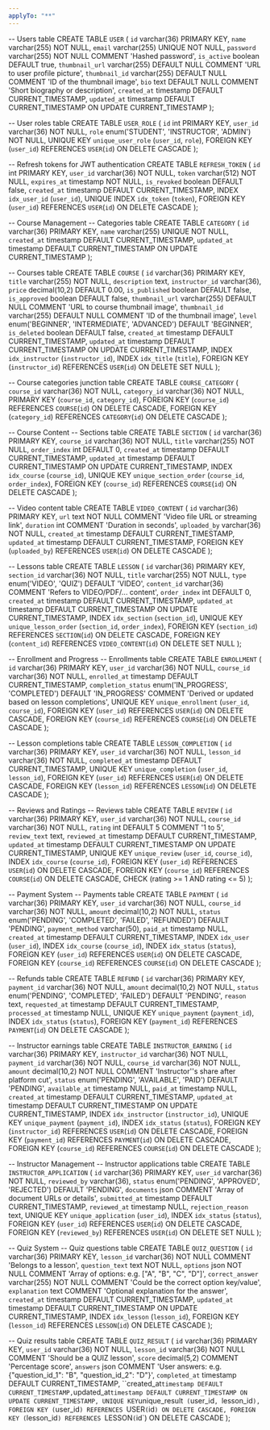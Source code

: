 ```yaml
---
applyTo: "**"
---
```


-- Users table
CREATE TABLE `USER` (
`id` varchar(36) PRIMARY KEY,
`name` varchar(255) NOT NULL,
`email` varchar(255) UNIQUE NOT NULL,
`password` varchar(255) NOT NULL COMMENT 'Hashed password',
`is_active` boolean DEFAULT true,
`thumbnail_url` varchar(255) DEFAULT NULL COMMENT 'URL to user profile picture',
`thumbnail_id` varchar(255) DEFAULT NULL COMMENT 'ID of the thumbnail image',
`bio` text DEFAULT NULL COMMENT 'Short biography or description',
`created_at` timestamp DEFAULT CURRENT_TIMESTAMP,
`updated_at` timestamp DEFAULT CURRENT_TIMESTAMP ON UPDATE CURRENT_TIMESTAMP
);

-- User roles table
CREATE TABLE `USER_ROLE` (
`id` int PRIMARY KEY,
`user_id` varchar(36) NOT NULL,
`role` enum('STUDENT', 'INSTRUCTOR', 'ADMIN') NOT NULL,
UNIQUE KEY `unique_user_role` (`user_id`, `role`),
FOREIGN KEY (`user_id`) REFERENCES `USER`(`id`) ON DELETE CASCADE
);

-- Refresh tokens for JWT authentication
CREATE TABLE `REFRESH_TOKEN` (
`id` int PRIMARY KEY,
`user_id` varchar(36) NOT NULL,
`token` varchar(512) NOT NULL,
`expires_at` timestamp NOT NULL,
`is_revoked` boolean DEFAULT false,
`created_at` timestamp DEFAULT CURRENT_TIMESTAMP,
INDEX `idx_user_id` (`user_id`),
UNIQUE INDEX `idx_token` (`token`),
FOREIGN KEY (`user_id`) REFERENCES `USER`(`id`) ON DELETE CASCADE
);

-- Course Management
-- Categories table
CREATE TABLE `CATEGORY` (
`id` varchar(36) PRIMARY KEY,
`name` varchar(255) UNIQUE NOT NULL,
`created_at` timestamp DEFAULT CURRENT_TIMESTAMP,
`updated_at` timestamp DEFAULT CURRENT_TIMESTAMP ON UPDATE CURRENT_TIMESTAMP
);

-- Courses table
CREATE TABLE `COURSE` (
`id` varchar(36) PRIMARY KEY,
`title` varchar(255) NOT NULL,
`description` text,
`instructor_id` varchar(36),
`price` decimal(10,2) DEFAULT 0.00,
`is_published` boolean DEFAULT false,
`is_approved` boolean DEFAULT false,
`thumbnail_url` varchar(255) DEFAULT NULL COMMENT 'URL to course thumbnail image',
`thumbnail_id` varchar(255) DEFAULT NULL COMMENT 'ID of the thumbnail image',
`level` enum('BEGINNER', 'INTERMEDIATE', 'ADVANCED') DEFAULT 'BEGINNER',
`is_deleted` boolean DEFAULT false,
`created_at` timestamp DEFAULT CURRENT_TIMESTAMP,
`updated_at` timestamp DEFAULT CURRENT_TIMESTAMP ON UPDATE CURRENT_TIMESTAMP,
INDEX `idx_instructor` (`instructor_id`),
INDEX `idx_title` (`title`),
FOREIGN KEY (`instructor_id`) REFERENCES `USER`(`id`) ON DELETE SET NULL
);

-- Course categories junction table
CREATE TABLE `COURSE_CATEGORY` (
`course_id` varchar(36) NOT NULL,
`category_id` varchar(36) NOT NULL,
PRIMARY KEY (`course_id`, `category_id`),
FOREIGN KEY (`course_id`) REFERENCES `COURSE`(`id`) ON DELETE CASCADE,
FOREIGN KEY (`category_id`) REFERENCES `CATEGORY`(`id`) ON DELETE CASCADE
);

-- Course Content
-- Sections table
CREATE TABLE `SECTION` (
`id` varchar(36) PRIMARY KEY,
`course_id` varchar(36) NOT NULL,
`title` varchar(255) NOT NULL,
`order_index` int DEFAULT 0,
`created_at` timestamp DEFAULT CURRENT_TIMESTAMP,
`updated_at` timestamp DEFAULT CURRENT_TIMESTAMP ON UPDATE CURRENT_TIMESTAMP,
INDEX `idx_course` (`course_id`),
UNIQUE KEY `unique_section_order` (`course_id`, `order_index`),
FOREIGN KEY (`course_id`) REFERENCES `COURSE`(`id`) ON DELETE CASCADE
);

-- Video content table
CREATE TABLE `VIDEO_CONTENT` (
`id` varchar(36) PRIMARY KEY,
`url` text NOT NULL COMMENT 'Video file URL or streaming link',
`duration` int COMMENT 'Duration in seconds',
`uploaded_by` varchar(36) NOT NULL,
`created_at` timestamp DEFAULT CURRENT_TIMESTAMP,
`updated_at` timestamp DEFAULT CURRENT_TIMESTAMP,
FOREIGN KEY (`uploaded_by`) REFERENCES `USER`(`id`) ON DELETE CASCADE
);

-- Lessons table
CREATE TABLE `LESSON` (
`id` varchar(36) PRIMARY KEY,
`section_id` varchar(36) NOT NULL,
`title` varchar(255) NOT NULL,
`type` enum('VIDEO', 'QUIZ') DEFAULT 'VIDEO',
`content_id` varchar(36) COMMENT 'Refers to VIDEO/PDF/... content',
`order_index` int DEFAULT 0,
`created_at` timestamp DEFAULT CURRENT_TIMESTAMP,
`updated_at` timestamp DEFAULT CURRENT_TIMESTAMP ON UPDATE CURRENT_TIMESTAMP,
INDEX `idx_section` (`section_id`),
UNIQUE KEY `unique_lesson_order` (`section_id`, `order_index`),
FOREIGN KEY (`section_id`) REFERENCES `SECTION`(`id`) ON DELETE CASCADE,
FOREIGN KEY (`content_id`) REFERENCES `VIDEO_CONTENT`(`id`) ON DELETE SET NULL
);

-- Enrollment and Progress
-- Enrollments table
CREATE TABLE `ENROLLMENT` (
`id` varchar(36) PRIMARY KEY,
`user_id` varchar(36) NOT NULL,
`course_id` varchar(36) NOT NULL,
`enrolled_at` timestamp DEFAULT CURRENT_TIMESTAMP,
`completion_status` enum('IN_PROGRESS', 'COMPLETED') DEFAULT 'IN_PROGRESS' COMMENT 'Derived or updated based on lesson completions',
UNIQUE KEY `unique_enrollment` (`user_id`, `course_id`),
FOREIGN KEY (`user_id`) REFERENCES `USER`(`id`) ON DELETE CASCADE,
FOREIGN KEY (`course_id`) REFERENCES `COURSE`(`id`) ON DELETE CASCADE
);

-- Lesson completions table
CREATE TABLE `LESSON_COMPLETION` (
`id` varchar(36) PRIMARY KEY,
`user_id` varchar(36) NOT NULL,
`lesson_id` varchar(36) NOT NULL,
`completed_at` timestamp DEFAULT CURRENT_TIMESTAMP,
UNIQUE KEY `unique_completion` (`user_id`, `lesson_id`),
FOREIGN KEY (`user_id`) REFERENCES `USER`(`id`) ON DELETE CASCADE,
FOREIGN KEY (`lesson_id`) REFERENCES `LESSON`(`id`) ON DELETE CASCADE
);

-- Reviews and Ratings
-- Reviews table
CREATE TABLE `REVIEW` (
`id` varchar(36) PRIMARY KEY,
`user_id` varchar(36) NOT NULL,
`course_id` varchar(36) NOT NULL,
`rating` int DEFAULT 5 COMMENT '1 to 5',
`review_text` text,
`reviewed_at` timestamp DEFAULT CURRENT_TIMESTAMP,
`updated_at` timestamp DEFAULT CURRENT_TIMESTAMP ON UPDATE CURRENT_TIMESTAMP,
UNIQUE KEY `unique_review` (`user_id`, `course_id`),
INDEX `idx_course` (`course_id`),
FOREIGN KEY (`user_id`) REFERENCES `USER`(`id`) ON DELETE CASCADE,
FOREIGN KEY (`course_id`) REFERENCES `COURSE`(`id`) ON DELETE CASCADE,
CHECK (rating >= 1 AND rating <= 5)
);

-- Payment System
-- Payments table
CREATE TABLE `PAYMENT` (
`id` varchar(36) PRIMARY KEY,
`user_id` varchar(36) NOT NULL,
`course_id` varchar(36) NOT NULL,
`amount` decimal(10,2) NOT NULL,
`status` enum('PENDING', 'COMPLETED', 'FAILED', 'REFUNDED') DEFAULT 'PENDING',
`payment_method` varchar(50),
`paid_at` timestamp NULL,
`created_at` timestamp DEFAULT CURRENT_TIMESTAMP,
INDEX `idx_user` (`user_id`),
INDEX `idx_course` (`course_id`),
INDEX `idx_status` (`status`),
FOREIGN KEY (`user_id`) REFERENCES `USER`(`id`) ON DELETE CASCADE,
FOREIGN KEY (`course_id`) REFERENCES `COURSE`(`id`) ON DELETE CASCADE
);

-- Refunds table
CREATE TABLE `REFUND` (
`id` varchar(36) PRIMARY KEY,
`payment_id` varchar(36) NOT NULL,
`amount` decimal(10,2) NOT NULL,
`status` enum('PENDING', 'COMPLETED', 'FAILED') DEFAULT 'PENDING',
`reason` text,
`requested_at` timestamp DEFAULT CURRENT_TIMESTAMP,
`processed_at` timestamp NULL,
UNIQUE KEY `unique_payment` (`payment_id`),
INDEX `idx_status` (`status`),
FOREIGN KEY (`payment_id`) REFERENCES `PAYMENT`(`id`) ON DELETE CASCADE
);

-- Instructor earnings table
CREATE TABLE `INSTRUCTOR_EARNING` (
`id` varchar(36) PRIMARY KEY,
`instructor_id` varchar(36) NOT NULL,
`payment_id` varchar(36) NOT NULL,
`course_id` varchar(36) NOT NULL,
`amount` decimal(10,2) NOT NULL COMMENT 'Instructor''s share after platform cut',
`status` enum('PENDING', 'AVAILABLE', 'PAID') DEFAULT 'PENDING',
`available_at` timestamp NULL,
`paid_at` timestamp NULL,
`created_at` timestamp DEFAULT CURRENT_TIMESTAMP,
`updated_at` timestamp DEFAULT CURRENT_TIMESTAMP ON UPDATE CURRENT_TIMESTAMP,
INDEX `idx_instructor` (`instructor_id`),
UNIQUE KEY `unique_payment` (`payment_id`),
INDEX `idx_status` (`status`),
FOREIGN KEY (`instructor_id`) REFERENCES `USER`(`id`) ON DELETE CASCADE,
FOREIGN KEY (`payment_id`) REFERENCES `PAYMENT`(`id`) ON DELETE CASCADE,
FOREIGN KEY (`course_id`) REFERENCES `COURSE`(`id`) ON DELETE CASCADE
);

-- Instructor Management
-- Instructor applications table
CREATE TABLE `INSTRUCTOR_APPLICATION` (
`id` varchar(36) PRIMARY KEY,
`user_id` varchar(36) NOT NULL,
`reviewed_by` varchar(36),
`status` enum('PENDING', 'APPROVED', 'REJECTED') DEFAULT 'PENDING',
`documents` json COMMENT 'Array of document URLs or details',
`submitted_at` timestamp DEFAULT CURRENT_TIMESTAMP,
`reviewed_at` timestamp NULL,
`rejection_reason` text,
UNIQUE KEY `unique_application` (`user_id`),
INDEX `idx_status` (`status`),
FOREIGN KEY (`user_id`) REFERENCES `USER`(`id`) ON DELETE CASCADE,
FOREIGN KEY (`reviewed_by`) REFERENCES `USER`(`id`) ON DELETE SET NULL
);

-- Quiz System
-- Quiz questions table
CREATE TABLE `QUIZ_QUESTION` (
`id` varchar(36) PRIMARY KEY,
`lesson_id` varchar(36) NOT NULL COMMENT 'Belongs to a lesson',
`question_text` text NOT NULL,
`options` json NOT NULL COMMENT 'Array of options: e.g. ["A", "B", "C", "D"]',
`correct_answer` varchar(255) NOT NULL COMMENT 'Could be the correct option key/value',
`explanation` text COMMENT 'Optional explanation for the answer',
`created_at` timestamp DEFAULT CURRENT_TIMESTAMP,
`updated_at` timestamp DEFAULT CURRENT_TIMESTAMP ON UPDATE CURRENT_TIMESTAMP,
INDEX `idx_lesson` (`lesson_id`),
FOREIGN KEY (`lesson_id`) REFERENCES `LESSON`(`id`) ON DELETE CASCADE
);

-- Quiz results table
CREATE TABLE `QUIZ_RESULT` (
`id` varchar(36) PRIMARY KEY,
`user_id` varchar(36) NOT NULL,
`lesson_id` varchar(36) NOT NULL COMMENT 'Should be a QUIZ lesson',
`score` decimal(5,2) COMMENT 'Percentage score',
`answers` json COMMENT 'User answers: e.g. {"question_id_1": "B", "question_id_2": "D"}',
`completed_at` timestamp DEFAULT CURRENT_TIMESTAMP,
``created_at` timestamp DEFAULT CURRENT_TIMESTAMP,
`updated_at` timestamp DEFAULT CURRENT_TIMESTAMP ON UPDATE CURRENT_TIMESTAMP,
UNIQUE KEY `unique_result` (`user_id`, `lesson_id`),
FOREIGN KEY (`user_id`) REFERENCES `USER`(`id`) ON DELETE CASCADE,
FOREIGN KEY (`lesson_id`) REFERENCES `LESSON`(`id`) ON DELETE CASCADE
);
